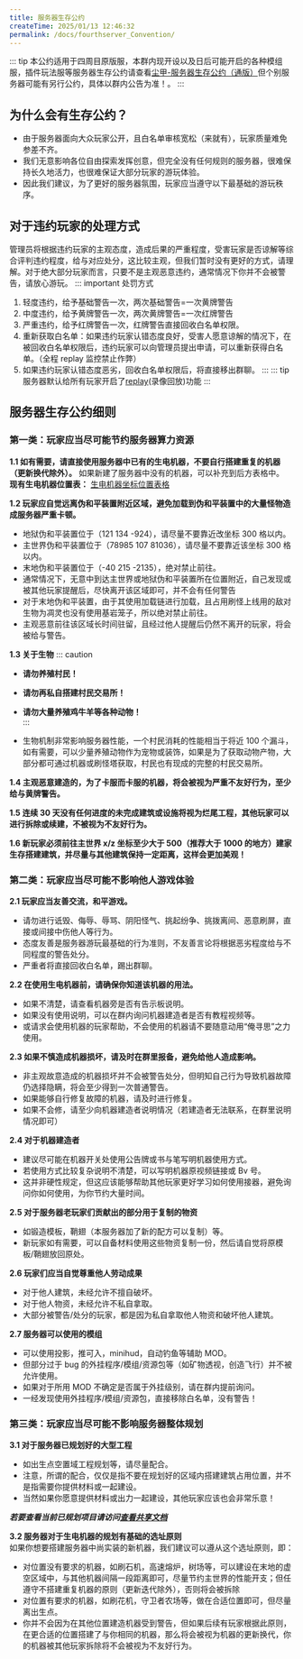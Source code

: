 ```yaml
---
title: 服务器生存公约
createTime: 2025/01/13 12:46:32
permalink: /docs/fourthserver_Convention/
---
```


::: tip
本公约适用于四周目原版服，本群内现开设以及日后可能开启的各种模组服，插件玩法服等服务器生存公约请查看[尘甲-服务器生存公约（通版）](../尘甲-服务器生存公约（通版）.md)但个别服务器可能有另行公约，具体以群内公告为准！。
:::

## **为什么会有生存公约？**

- 由于服务器面向大众玩家公开，且白名单审核宽松（来就有），玩家质量难免参差不齐。
- 我们无意影响各位自由探索发挥创意，但完全没有任何规则的服务器，很难保持长久地活力，也很难保证大部分玩家的游玩体验。
- 因此我们建议，为了更好的服务器氛围，玩家应当遵守以下最基础的游玩秩序。

## **对于违约玩家的处理方式**

管理员将根据违约玩家的主观态度，造成后果的严重程度，受害玩家是否谅解等综合评判违约程度，给与对应处分，这比较主观，但我们暂时没有更好的方式，请理解。对于绝大部分玩家而言，只要不是主观恶意违约，通常情况下你并不会被警告，请放心游玩。
::: important 处罚方式

1. 轻度违约，给予基础警告一次，两次基础警告=一次黄牌警告
2. 中度违约，给予黄牌警告一次，两次黄牌警告=一次红牌警告
3. 严重违约，给予红牌警告一次，红牌警告直接回收白名单权限。
4. 重新获取白名单：如果违约玩家认错态度良好，受害人愿意谅解的情况下，在被回收白名单权限后，违约玩家可以向管理员提出申请，可以重新获得白名单。（全程 replay 监控禁止作弊）
5. 如果违约玩家认错态度恶劣，回收白名单权限后，将直接移出群聊。
   :::
   ::: tip
   服务器默认给所有玩家开启了[replay](https://www.mcmod.cn/class/1203.html)(录像回放)功能
   :::

## **服务器生存公约细则**

### **第一类：玩家应当尽可能节约服务器算力资源**

**1.1 如有需要，请直接使用服务器中已有的生电机器，不要自行搭建重复的机器（更新换代除外）。**
如果新建了服务器中没有的机器，可以补充到后方表格中。  
**现有生电机器位置表：**
[生电机器坐标位置表格](https://docs.qq.com/sheet/DV0p5Zm90bEp2bkRT?tab=zrms3a)

**1.2 玩家应自觉远离伪和平装置附近区域，避免加载到伪和平装置中的大量怪物造成服务器严重卡顿。**

- 地狱伪和平装置位于（121 134 -924），请尽量不要靠近改坐标 300 格以内。
- 主世界伪和平装置位于（78985 107 81036），请尽量不要靠近该坐标 300 格以内。
- 末地伪和平装置位于（-40 215 -2135），绝对禁止前往。
- 通常情况下，无意中到达主世界或地狱伪和平装置所在位置附近，自己发现或被其他玩家提醒后，尽快离开该区域即可，并不会有任何警告
- 对于末地伪和平装置，由于其使用加载链进行加载，且占用刷怪上线用的敌对生物为凋灵也没有使用基岩笼子，所以绝对禁止前往。
- 主观恶意前往该区域长时间驻留，且经过他人提醒后仍然不离开的玩家，将会被给与警告。

**1.3 关于生物**
::: caution

- **请勿养殖村民！**

- **请勿再私自搭建村民交易所！**

- **请勿大量养殖鸡牛羊等各种动物！**  
  :::
- 生物机制非常影响服务器性能，一个村民消耗的性能相当于将近 100 个漏斗，如有需要，可以少量养殖动物作为宠物或装饰，如果是为了获取动物产物，大部分都可通过机器或刷怪塔获取，村民也有现成的完整的村民交易所。

**1.4 主观恶意建造的，为了卡服而卡服的机器，将会被视为严重不友好行为，至少给与黄牌警告。**

**1.5 连续 30 天没有任何进度的未完成建筑或设施将视为烂尾工程，其他玩家可以进行拆除或续建，不被视为不友好行为。**

**1.6 新玩家必须前往主世界 x/z 坐标至少大于 500（推荐大于 1000 的地方）建家生存搭建建筑，并尽量与其他建筑保持一定距离，这样会更加美观！**

### **第二类：玩家应当尽可能不影响他人游戏体验**

**2.1 玩家应当友善交流，和平游戏。**

- 请勿进行诋毁、侮辱、辱骂、阴阳怪气、挑起纷争、挑拨离间、恶意刷屏，直接或间接中伤他人等行为。
- 态度友善是服务器游玩最基础的行为准则，不友善言论将根据恶劣程度给与不同程度的警告处分。
- 严重者将直接回收白名单，踢出群聊。

**2.2 在使用生电机器前，请确保你知道该机器的用法。**

- 如果不清楚，请查看机器旁是否有告示板说明。
- 如果没有使用说明，可以在群内询问机器建造者是否有教程视频等。
- 或请求会使用机器的玩家帮助，不会使用的机器请不要随意动用“俺寻思”之力使用。

**2.3 如果不慎造成机器损坏，请及时在群里报备，避免给他人造成影响。**

- 非主观故意造成的机器损坏并不会被警告处分，但明知自己行为导致机器故障仍选择隐瞒，将会至少得到一次普通警告。
- 如果能够自行修复故障的机器，请及时进行修复。
- 如果不会修，请至少向机器建造者说明情况（若建造者无法联系，在群里说明情况即可）

**2.4 对于机器建造者**

- 建议尽可能在机器开关处使用公告牌或书与笔写明机器使用方式。
- 若使用方式比较复杂说明不清楚，可以写明机器原视频链接或 Bv 号。
- 这并非硬性规定，但这应该能够帮助其他玩家更好学习如何使用接器，避免询问你如何使用，为你节约大量时间。

**2.5 对于服务器老玩家们贡献出的部分用于复制的物资**

- 如锻造模板，鞘翅（本服务器加了新的配方可以复制）等。
- 新玩家如有需要，可以自备材料使用这些物资复制一份，然后请自觉将原模板/鞘翅放回原处。

**2.6 玩家们应当自觉尊重他人劳动成果**

- 对于他人建筑，未经允许不擅自破坏。
- 对于他人物资，未经允许不私自拿取。
- 大部分被警告/处分的玩家，都是因为私自拿取他人物资和破坏他人建筑。

**2.7 服务器可以使用的模组**

- 可以使用投影，推可入，minihud，自动钓鱼等辅助 MOD。
- 但部分过于 bug 的外挂程序/模组/资源包等（如矿物透视，创造飞行）并不被允许使用。
- 如果对于所用 MOD 不确定是否属于外挂级别，请在群内提前询问。
- 一经发现使用外挂程序/模组/资源包，直接移除白名单，没有警告！

### **第三类：玩家应当尽可能不影响服务器整体规划**

**3.1 对于服务器已规划好的大型工程**

- 如出生点空置域工程规划等，请尽量配合。
- 注意，所谓的配合，仅仅是指不要在规划好的区域内搭建建筑占用位置，并不是指需要你提供材料或一起建设。
- 当然如果你愿意提供材料或出力一起建设，其他玩家应该也会非常乐意！

**_若要查看当前已规划项目请访问[查看共享文档](https://docs.qq.com/sheet/DV0p5Zm90bEp2bkRT?tab=000001)_**

**3.2 服务器对于生电机器的规划有基础的选址原则**  
如果你想要搭建服务器中尚实装的新机器，我们建议可以遵从这个选址原则，即：

- 对位置没有要求的机器，如刷石机，高速熔炉，树场等，可以建设在末地的虚空区域中，与其他机器间隔一段距离即可，尽量节约主世界的性能开支；但任遵守不搭建重复机器的原则（更新迭代除外），否则将会被拆除
- 对位置有要求的机器，如刷花机，守卫者农场等，做在合适位置即可，但尽量离出生点。
- 你并不会因为在其他位置建造机器受到警告，但如果后续有玩家根据此原则，在更合适的位置搭建了与你相同的机器，那么将会被视为机器的更新换代，你的机器被其他玩家拆除将不会被视为不友好行为。
